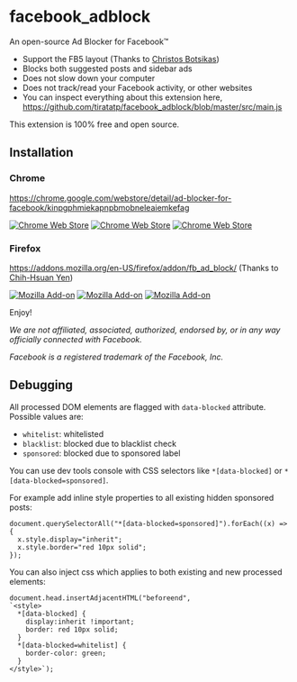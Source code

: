# facebook_adblock

An open-source Ad Blocker for Facebook™

- Support the FB5 layout (Thanks to [Christos Botsikas](https://github.com/cbotsikas))
- Blocks both suggested posts and sidebar ads
- Does not slow down your computer
- Does not track/read your Facebook activity, or other websites
- You can inspect everything about this extension here, https://github.com/tiratatp/facebook_adblock/blob/master/src/main.js

This extension is 100% free and open source.

## Installation

### Chrome

https://chrome.google.com/webstore/detail/ad-blocker-for-facebook/kinpgphmiekapnpbmobneleaiemkefag

[![Chrome Web Store](https://img.shields.io/chrome-web-store/v/kinpgphmiekapnpbmobneleaiemkefag.svg)](https://chrome.google.com/webstore/detail/ad-blocker-for-facebook/kinpgphmiekapnpbmobneleaiemkefag)
[![Chrome Web Store](https://img.shields.io/chrome-web-store/users/kinpgphmiekapnpbmobneleaiemkefag.svg)](https://chrome.google.com/webstore/detail/ad-blocker-for-facebook/kinpgphmiekapnpbmobneleaiemkefag)
[![Chrome Web Store](https://img.shields.io/chrome-web-store/stars/kinpgphmiekapnpbmobneleaiemkefag.svg)](https://chrome.google.com/webstore/detail/ad-blocker-for-facebook/kinpgphmiekapnpbmobneleaiemkefag)

### Firefox

https://addons.mozilla.org/en-US/firefox/addon/fb_ad_block/ (Thanks to [Chih-Hsuan Yen](https://github.com/yan12125))

[![Mozilla Add-on](https://img.shields.io/amo/v/fb_ad_block.svg)](https://addons.mozilla.org/en-US/firefox/addon/fb_ad_block/)
[![Mozilla Add-on](https://img.shields.io/amo/users/fb_ad_block.svg)](https://addons.mozilla.org/en-US/firefox/addon/fb_ad_block/)
[![Mozilla Add-on](https://img.shields.io/amo/stars/fb_ad_block.svg)](https://addons.mozilla.org/en-US/firefox/addon/fb_ad_block/)

Enjoy!

_We are not affiliated, associated, authorized, endorsed by, or in any way officially connected with Facebook._

_Facebook is a registered trademark of the Facebook, Inc._

## Debugging

All processed DOM elements are flagged with `data-blocked` attribute. Possible values are:

- `whitelist`: whitelisted
- `blacklist`: blocked due to blacklist check
- `sponsored`: blocked due to sponsored label

You can use dev tools console with CSS selectors like `*[data-blocked]` or `*[data-blocked=sponsored]`.

For example add inline style properties to all existing hidden sponsored posts:

```
document.querySelectorAll("*[data-blocked=sponsored]").forEach((x) => {
  x.style.display="inherit";
  x.style.border="red 10px solid";
});
```

You can also inject css which applies to both existing and new processed elements:

```
document.head.insertAdjacentHTML("beforeend",
`<style>
  *[data-blocked] {
    display:inherit !important;
    border: red 10px solid;
  }
  *[data-blocked=whitelist] {
    border-color: green;
  }
</style>`);
```
